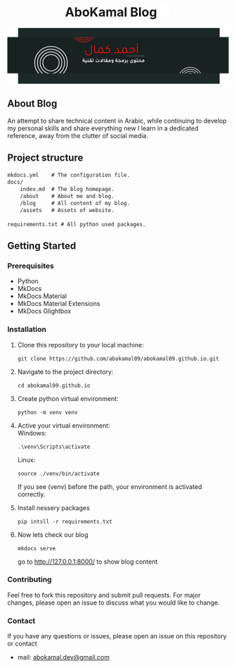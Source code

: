 <div style="text-align: center;">

# AboKamal Blog <img src="./docs/logo.png" style="width: 25px">

![](./docs/assets/hero.png)
</div>

## About Blog
An attempt to share technical content in Arabic, while continuing to develop my personal skills and share everything new I learn in a dedicated reference, away from the clutter of social media.

## Project structure

    mkdocs.yml    # The configuration file.
    docs/
        index.md  # The blog homepage.
        /about    # About me and blog.
        /blog     # All content of my blog.
        /assets   # Assets of website.

    requirements.txt # All python used packages.

## Getting Started
### Prerequisites
- Python
- MkDocs 
- MkDocs Material 
- MkDocs Material Extensions
- MkDocs Glightbox

### Installation
1. Clone this repository to your local machine:
    ```shell
    git clone https://github.com/abokamal09/abokamal09.github.io.git
    ```

2. Navigate to the project directory:  
    ```shell
    cd abokamal09.github.io
    ```

3. Create python virtual environment:  
    ```shell
    python -m venv venv
    ```

4. Active your virtual environment:  
    Windows:  
    ```shell
    .\venv\Scripts\activate
    ```  
    Linux:  
    ```shell
    source ./venv/bin/activate
    ```
    
    If you see (venv) before the path, your environment is activated correctly.

5. Install nessery packages
    ```shell
    pip intsll -r requirements.txt
    ```

6. Now lets check our blog
    ```shell
    mkdocs serve
    ```
    go to  http://127.0.0.1:8000/ to show blog content

### Contributing
Feel free to fork this repository and submit pull requests. For major changes, please open an issue to discuss what you would like to change.

### Contact
If you have any questions or issues, please open an issue on this repository or contact 
- mail: abokamal.dev@gmail.com